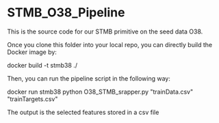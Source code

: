 # STMB_O38_Pipeline

This is the source code for our STMB primitive on the seed data O38.


Once you clone this folder into your local repo, you can directly build the Docker image by:

docker build -t stmb38 ./

Then, you can run the pipeline script in the following way:

docker run stmb38 python O38_STMB_srapper.py "trainData.csv" "trainTargets.csv"

The output is the selected features stored in a csv file

